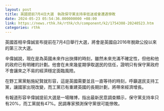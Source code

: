 ```yaml
---
layout: post
title: 英國提前7月4日大選　執政保守黨支持率低迷或會遭遇慘敗
date: 2024-05-23 05:54:36.000000000 +08:00
link: https://news.rthk.hk/rthk/ch/component/k2/1754308-20240523.htm
categories: rthk
---
```


英國首相辛偉誠宣布提前在7月4日舉行大選，將會是英國自2016年脫歐公投以來的第三次大選。

辛偉誠說，現在是為英國未來作出抉擇的時刻，雖然未來充滿不確定性，但他和他的政府已有明確的計劃。他會在未來幾星期爭取選民的信任，證明只有保守黨政府不會讓來之不易的經濟穩定面臨風險。

在野工黨黨魁施紀賢就形容，這是英國需要並且一直等待的時刻，呼籲選民支持工黨，讓國家出現改變，而工黨已有重建英國的長期計劃，將帶來經濟增長。

有報道形容辛偉誠提前大選是一場賭博，指出最新民意調查顯示，保守黨支持率只有20%，而工黨就有47%。民調專家預測保守黨很可能慘敗。
